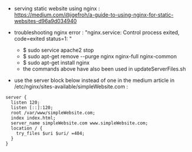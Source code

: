 - serving static website using nginx : <br>
https://medium.com/@jgefroh/a-guide-to-using-nginx-for-static-websites-d96a9d034940 <br>

- troubleshooting nginx error : "nginx.service: Control process exited, code=exited status=1: "<br>
    - $ sudo service apache2 stop<br>
    - $ sudo apt-get remove --purge nginx nginx-full nginx-common<br>
    - $ sudo apt-get install nginx<br>
    - the commands above have also been used in updateServerFiles.sh<br>

- use the server block below instead of one in the medium article in /etc/nginx/sites-available/simpleWebsite.com : <br>
```
server {
  listen 120;
  listen [::]:120;  
  root /var/www/simpleWebsite.com;  
  index index.html;  
  server_name simpleWebsite.com www.simpleWebsite.com;  
  location / {
    try_files $uri $uri/ =404;
  }
}
```

